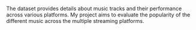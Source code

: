 The dataset provides details about music tracks and their performance across various platforms. 
My project aims to evaluate the popularity of the different music across the multiple streaming platforms.
